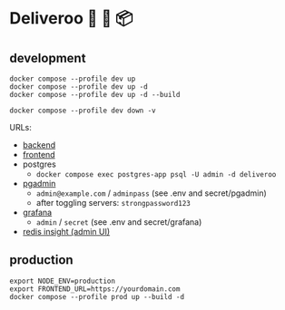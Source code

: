 # Deliveroo 🚚 🚛 📦

## development

    docker compose --profile dev up
    docker compose --profile dev up -d
    docker compose --profile dev up -d --build

    docker compose --profile dev down -v

URLs:
- [backend](http://localhost:3000)
- [frontend](http://localhost:4200)
- postgres
  - `docker compose exec postgres-app psql -U admin -d deliveroo`
- [pgadmin](http://localhost:5050)
  - `admin@example.com` / `adminpass` (see .env and secret/pgadmin)
  - after toggling servers: `strongpassword123`
- [grafana](http://localhost:3001)
  - `admin` / `secret` (see .env and secret/grafana)
- [redis insight (admin UI)](http://localhost:5540)

## production

    export NODE_ENV=production
    export FRONTEND_URL=https://yourdomain.com
    docker compose --profile prod up --build -d
